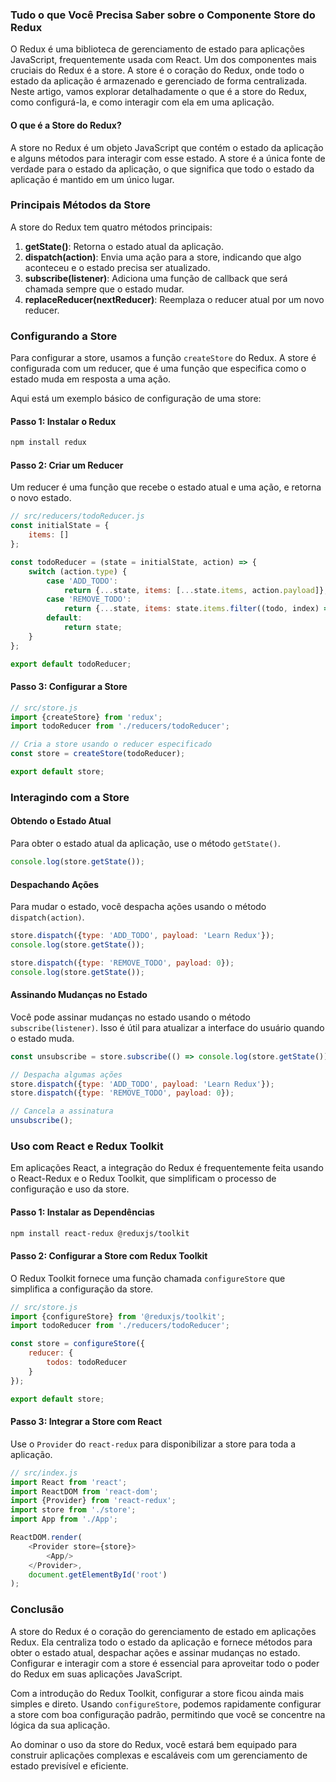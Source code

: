 ### Tudo o que Você Precisa Saber sobre o Componente Store do Redux

O Redux é uma biblioteca de gerenciamento de estado para aplicações JavaScript, frequentemente usada com React. Um dos
componentes mais cruciais do Redux é a store. A store é o coração do Redux, onde todo o estado da aplicação é armazenado
e gerenciado de forma centralizada. Neste artigo, vamos explorar detalhadamente o que é a store do Redux, como
configurá-la, e como interagir com ela em uma aplicação.

#### O que é a Store do Redux?

A store no Redux é um objeto JavaScript que contém o estado da aplicação e alguns métodos para interagir com esse
estado. A store é a única fonte de verdade para o estado da aplicação, o que significa que todo o estado da aplicação é
mantido em um único lugar.

### Principais Métodos da Store

A store do Redux tem quatro métodos principais:

1. **getState()**: Retorna o estado atual da aplicação.
2. **dispatch(action)**: Envia uma ação para a store, indicando que algo aconteceu e o estado precisa ser atualizado.
3. **subscribe(listener)**: Adiciona uma função de callback que será chamada sempre que o estado mudar.
4. **replaceReducer(nextReducer)**: Reemplaza o reducer atual por um novo reducer.

### Configurando a Store

Para configurar a store, usamos a função `createStore` do Redux. A store é configurada com um reducer, que é uma função
que especifica como o estado muda em resposta a uma ação.

Aqui está um exemplo básico de configuração de uma store:

#### Passo 1: Instalar o Redux

```bash
npm install redux
```

#### Passo 2: Criar um Reducer

Um reducer é uma função que recebe o estado atual e uma ação, e retorna o novo estado.

```javascript
// src/reducers/todoReducer.js
const initialState = {
    items: []
};

const todoReducer = (state = initialState, action) => {
    switch (action.type) {
        case 'ADD_TODO':
            return {...state, items: [...state.items, action.payload]};
        case 'REMOVE_TODO':
            return {...state, items: state.items.filter((todo, index) => index !== action.payload)};
        default:
            return state;
    }
};

export default todoReducer;
```

#### Passo 3: Configurar a Store

```javascript
// src/store.js
import {createStore} from 'redux';
import todoReducer from './reducers/todoReducer';

// Cria a store usando o reducer especificado
const store = createStore(todoReducer);

export default store;
```

### Interagindo com a Store

#### Obtendo o Estado Atual

Para obter o estado atual da aplicação, use o método `getState()`.

```javascript
console.log(store.getState());
```

#### Despachando Ações

Para mudar o estado, você despacha ações usando o método `dispatch(action)`.

```javascript
store.dispatch({type: 'ADD_TODO', payload: 'Learn Redux'});
console.log(store.getState());

store.dispatch({type: 'REMOVE_TODO', payload: 0});
console.log(store.getState());
```

#### Assinando Mudanças no Estado

Você pode assinar mudanças no estado usando o método `subscribe(listener)`. Isso é útil para atualizar a interface do
usuário quando o estado muda.

```javascript
const unsubscribe = store.subscribe(() => console.log(store.getState()));

// Despacha algumas ações
store.dispatch({type: 'ADD_TODO', payload: 'Learn Redux'});
store.dispatch({type: 'REMOVE_TODO', payload: 0});

// Cancela a assinatura
unsubscribe();
```

### Uso com React e Redux Toolkit

Em aplicações React, a integração do Redux é frequentemente feita usando o React-Redux e o Redux Toolkit, que
simplificam o processo de configuração e uso da store.

#### Passo 1: Instalar as Dependências

```bash
npm install react-redux @reduxjs/toolkit
```

#### Passo 2: Configurar a Store com Redux Toolkit

O Redux Toolkit fornece uma função chamada `configureStore` que simplifica a configuração da store.

```javascript
// src/store.js
import {configureStore} from '@reduxjs/toolkit';
import todoReducer from './reducers/todoReducer';

const store = configureStore({
    reducer: {
        todos: todoReducer
    }
});

export default store;
```

#### Passo 3: Integrar a Store com React

Use o `Provider` do `react-redux` para disponibilizar a store para toda a aplicação.

```javascript
// src/index.js
import React from 'react';
import ReactDOM from 'react-dom';
import {Provider} from 'react-redux';
import store from './store';
import App from './App';

ReactDOM.render(
    <Provider store={store}>
        <App/>
    </Provider>,
    document.getElementById('root')
);
```

### Conclusão

A store do Redux é o coração do gerenciamento de estado em aplicações Redux. Ela centraliza todo o estado da aplicação e
fornece métodos para obter o estado atual, despachar ações e assinar mudanças no estado. Configurar e interagir com a
store é essencial para aproveitar todo o poder do Redux em suas aplicações JavaScript.

Com a introdução do Redux Toolkit, configurar a store ficou ainda mais simples e direto. Usando `configureStore`,
podemos rapidamente configurar a store com boa configuração padrão, permitindo que você se concentre na lógica da sua
aplicação.

Ao dominar o uso da store do Redux, você estará bem equipado para construir aplicações complexas e escaláveis com um
gerenciamento de estado previsível e eficiente.